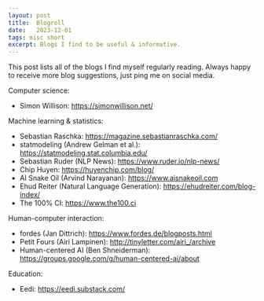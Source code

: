 ```yaml
---
layout: post
title:  Blogroll
date:   2023-12-01
tags: misc short
excerpt: Blogs I find to be useful & informative.
---
```


This post lists all of the blogs I find myself regularly reading.
Always happy to receive more blog suggestions, just ping me on social media.

Computer science:

 - Simon Willison: <https://simonwillison.net/>

Machine learning & statistics:

 - Sebastian Raschka: <https://magazine.sebastianraschka.com/>
 - statmodeling (Andrew Gelman et al.): <https://statmodeling.stat.columbia.edu/>
 - Sebastian Ruder (NLP News): <https://www.ruder.io/nlp-news/>
 - Chip Huyen: <https://huyenchip.com/blog/>
 - AI Snake Oil (Arvind Narayanan): <https://www.aisnakeoil.com>
 - Ehud Reiter (Natural Language Generation): <https://ehudreiter.com/blog-index/>
 - The 100% CI: <https://www.the100.ci>

Human-computer interaction:

 - fordes (Jan Dittrich): <https://www.fordes.de/blogposts.html>
 - Petit Fours (Airi Lampinen): <http://tinyletter.com/airi_/archive>
 - Human-centered AI (Ben Shneiderman): <https://groups.google.com/g/human-centered-ai/about>

Education:

 - Eedi: <https://eedi.substack.com/>
